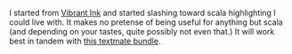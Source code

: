 I started from [Vibrant Ink](http://alternateidea.com/blog/articles/2006/01/03/textmate-vibrant-ink-theme-and-prototype-bundle) and started slashing toward scala highlighting I could live with.  It makes no pretense of being useful for anything but scala (and depending on your tastes, quite possibly not even that.) It will work best in tandem with [this textmate bundle](http://github.com/paulp/scala.tmbundle).